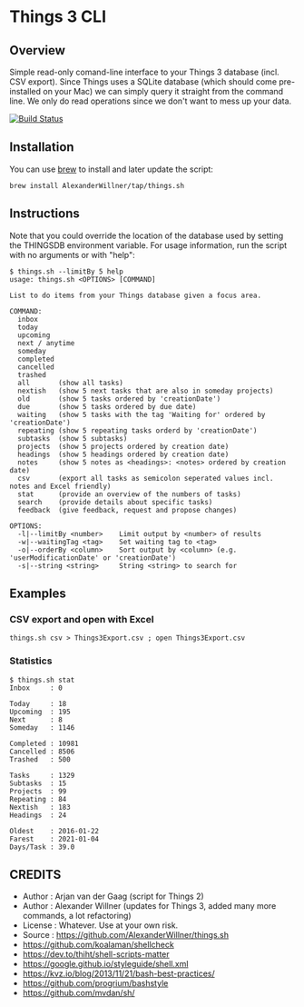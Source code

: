 # Things 3 CLI

## Overview

Simple read-only comand-line interface to your Things 3 database (incl. CSV export). Since Things uses a SQLite database (which should come pre-installed on your Mac) we can simply query it straight from the command line. We only do read operations since we don't want to mess up your data.

[![Build Status](https://travis-ci.org/AlexanderWillner/things.sh.svg?branch=master)](https://travis-ci.org/AlexanderWillner/things.sh)

## Installation

You can use [brew](https://brew.sh) to install and later update the script:

```brew install AlexanderWillner/tap/things.sh```

## Instructions

Note that you could override the location of the database used by setting the THINGSDB environment variable. For usage information, run the script with no arguments or with "help":

```
$ things.sh --limitBy 5 help
usage: things.sh <OPTIONS> [COMMAND]

List to do items from your Things database given a focus area.

COMMAND:
  inbox
  today
  upcoming
  next / anytime
  someday
  completed
  cancelled
  trashed
  all       (show all tasks)
  nextish   (show 5 next tasks that are also in someday projects)
  old       (show 5 tasks ordered by 'creationDate')
  due       (show 5 tasks ordered by due date)
  waiting   (show 5 tasks with the tag 'Waiting for' ordered by 'creationDate')
  repeating (show 5 repeating tasks orderd by 'creationDate')
  subtasks  (show 5 subtasks)
  projects  (show 5 projects ordered by creation date)
  headings  (show 5 headings ordered by creation date)
  notes     (show 5 notes as <headings>: <notes> ordered by creation date)
  csv       (export all tasks as semicolon seperated values incl. notes and Excel friendly)
  stat      (provide an overview of the numbers of tasks)
  search    (provide details about specific tasks)
  feedback  (give feedback, request and propose changes)

OPTIONS:
  -l|--limitBy <number>    Limit output by <number> of results
  -w|--waitingTag <tag>    Set waiting tag to <tag>
  -o|--orderBy <column>    Sort output by <column> (e.g. 'userModificationDate' or 'creationDate')
  -s|--string <string>     String <string> to search for
```

## Examples 

### CSV export and open with Excel

```things.sh csv > Things3Export.csv ; open Things3Export.csv```

### Statistics

```
$ things.sh stat
Inbox     : 0

Today     : 18
Upcoming  : 195
Next      : 8
Someday   : 1146

Completed : 10981
Cancelled : 8506
Trashed   : 500

Tasks     : 1329
Subtasks  : 15
Projects  : 99
Repeating : 84
Nextish   : 183
Headings  : 24

Oldest    : 2016-01-22
Farest    : 2021-01-04
Days/Task : 39.0
```

## CREDITS
 * Author   : Arjan van der Gaag (script for Things 2)
 * Author   : Alexander Willner (updates for Things 3, added many more commands, a lot refactoring)
 * License  : Whatever. Use at your own risk.
 * Source   : https://github.com/AlexanderWillner/things.sh
 * https://github.com/koalaman/shellcheck
 * https://dev.to/thiht/shell-scripts-matter
 * https://google.github.io/styleguide/shell.xml
 * https://kvz.io/blog/2013/11/21/bash-best-practices/
 * https://github.com/progrium/bashstyle
 * https://github.com/mvdan/sh/